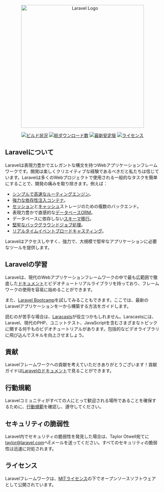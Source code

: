 <p align="center"><a href="https://laravel.com" target="_blank"><img src="https://raw.githubusercontent.com/laravel/art/master/logo-lockup/5%20SVG/2%20CMYK/1%20Full%20Color/laravel-logolockup-cmyk-red.svg" width="400" alt="Laravel Logo"></a></p>

<p align="center">
<a href="https://github.com/laravel/framework/actions"><img src="https://github.com/laravel/framework/workflows/tests/badge.svg" alt="ビルド状況"></a>
<a href="https://packagist.org/packages/laravel/framework"><img src="https://img.shields.io/packagist/dt/laravel/framework" alt="総ダウンロード数"></a>
<a href="https://packagist.org/packages/laravel/framework"><img src="https://img.shields.io/packagist/v/laravel/framework" alt="最新安定版"></a>
<a href="https://packagist.org/packages/laravel/framework"><img src="https://img.shields.io/packagist/l/laravel/framework" alt="ライセンス"></a>
</p>

## Laravelについて

Laravelは表現力豊かでエレガントな構文を持つWebアプリケーションフレームワークです。開発は楽しくクリエイティブな経験であるべきだと私たちは信じています。Laravelは多くのWebプロジェクトで使用される一般的なタスクを簡単にすることで、開発の痛みを取り除きます。例えば：

- [シンプルで高速なルーティングエンジン](https://laravel.com/docs/routing)。
- [強力な依存性注入コンテナ](https://laravel.com/docs/container)。
- [セッション](https://laravel.com/docs/session)と[キャッシュ](https://laravel.com/docs/cache)ストレージのための複数のバックエンド。
- 表現力豊かで直感的な[データベースORM](https://laravel.com/docs/eloquent)。
- データベースに依存しない[スキーマ移行](https://laravel.com/docs/migrations)。
- [堅牢なバックグラウンドジョブ処理](https://laravel.com/docs/queues)。
- [リアルタイムイベントブロードキャスティング](https://laravel.com/docs/broadcasting)。

Laravelはアクセスしやすく、強力で、大規模で堅牢なアプリケーションに必要なツールを提供します。

## Laravelの学習

Laravelは、現代のWebアプリケーションフレームワークの中で最も広範囲で徹底した[ドキュメント](https://laravel.com/docs)とビデオチュートリアルライブラリを持っており、フレームワークの使用を容易に始めることができます。

また、[Laravel Bootcamp](https://bootcamp.laravel.com)を試してみることもできます。ここでは、最新のLaravelアプリケーションを一から構築する方法をガイドします。

読むのが苦手な場合は、[Laracasts](https://laracasts.com)が役立つかもしれません。Laracastsには、Laravel、現代のPHP、ユニットテスト、JavaScriptを含むさまざまなトピックに関する何千ものビデオチュートリアルがあります。包括的なビデオライブラリに飛び込んでスキルを向上させましょう。

## 貢献

Laravelフレームワークへの貢献を考えていただきありがとうございます！貢献ガイドは[Laravelのドキュメント](https://laravel.com/docs/contributions)で見ることができます。

## 行動規範

Laravelコミュニティがすべての人にとって歓迎される場所であることを確保するために、[行動規範](https://laravel.com/docs/contributions#code-of-conduct)を確認し、遵守してください。

## セキュリティの脆弱性

Laravel内でセキュリティの脆弱性を発見した場合は、Taylor Otwell宛てに[taylor@laravel.com](mailto:taylor@laravel.com)へEメールを送ってください。すべてのセキュリティの脆弱性は迅速に対処されます。

## ライセンス

Laravelフレームワークは、[MITライセンス](https://opensource.org/licenses/MIT)の下でオープンソースソフトウェアとして公開されています。
